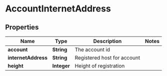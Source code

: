 # AccountInternetAddress

## Properties
Name | Type | Description | Notes
------------ | ------------- | ------------- | -------------
**account** | **String** | The account id | 
**internetAddress** | **String** | Registered host for account | 
**height** | **Integer** | Height of registration | 
